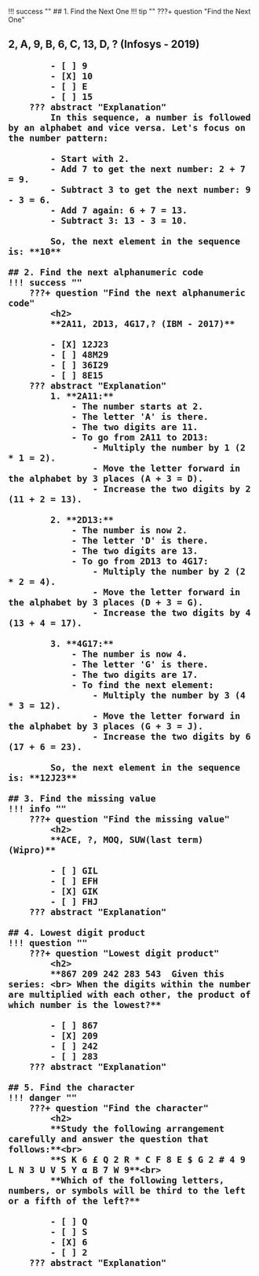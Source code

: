 !!! success ""
    ## 1. Find the Next One
    !!! tip ""
        ???+ question "Find the Next One"
            <h2> 
            **2, A, 9, B, 6, C, 13, D, ? (Infosys - 2019)**
            
            - [ ] 9
            - [X] 10
            - [ ] E
            - [ ] 15
        ??? abstract "Explanation"
            In this sequence, a number is followed by an alphabet and vice versa. Let's focus on the number pattern:

            - Start with 2.
            - Add 7 to get the next number: 2 + 7 = 9.
            - Subtract 3 to get the next number: 9 - 3 = 6.
            - Add 7 again: 6 + 7 = 13.
            - Subtract 3: 13 - 3 = 10.

            So, the next element in the sequence is: **10**

    ## 2. Find the next alphanumeric code
    !!! success ""
        ???+ question "Find the next alphanumeric code"
            <h2>
            **2A11, 2D13, 4G17,? (IBM - 2017)**

            - [X] 12J23
            - [ ] 48M29
            - [ ] 36I29
            - [ ] 8E15
        ??? abstract "Explanation"
            1. **2A11:** 
                - The number starts at 2.
                - The letter 'A' is there.
                - The two digits are 11.
                - To go from 2A11 to 2D13:
                    - Multiply the number by 1 (2 * 1 = 2).
                    - Move the letter forward in the alphabet by 3 places (A + 3 = D).
                    - Increase the two digits by 2 (11 + 2 = 13).

            2. **2D13:**
                - The number is now 2.
                - The letter 'D' is there.
                - The two digits are 13.
                - To go from 2D13 to 4G17:
                    - Multiply the number by 2 (2 * 2 = 4).
                    - Move the letter forward in the alphabet by 3 places (D + 3 = G).
                    - Increase the two digits by 4 (13 + 4 = 17).

            3. **4G17:**
                - The number is now 4.
                - The letter 'G' is there.
                - The two digits are 17.
                - To find the next element:
                    - Multiply the number by 3 (4 * 3 = 12).
                    - Move the letter forward in the alphabet by 3 places (G + 3 = J).
                    - Increase the two digits by 6 (17 + 6 = 23).

            So, the next element in the sequence is: **12J23**

    ## 3. Find the missing value
    !!! info ""
        ???+ question "Find the missing value"
            <h2>
            **ACE, ?, MOQ, SUW(last term) (Wipro)**

            - [ ] GIL
            - [ ] EFH
            - [X] GIK
            - [ ] FHJ
        ??? abstract "Explanation"

    ## 4. Lowest digit product
    !!! question ""
        ???+ question "Lowest digit product"
            <h2>
            **867 209 242 283 543  Given this series: <br> When the digits within the number are multiplied with each other, the product of which number is the lowest?**

            - [ ] 867
            - [X] 209
            - [ ] 242
            - [ ] 283
        ??? abstract "Explanation"

    ## 5. Find the character
    !!! danger ""
        ???+ question "Find the character"
            <h2>
            **Study the following arrangement carefully and answer the question that follows:**<br>
            **S K 6 £ Q 2 R * C F 8 E $ G 2 # 4 9 L N 3 U V 5 Y α B 7 W 9**<br>
            **Which of the following letters, numbers, or symbols will be third to the left or a fifth of the left?**

            - [ ] Q
            - [ ] S
            - [X] 6
            - [ ] 2
        ??? abstract "Explanation"